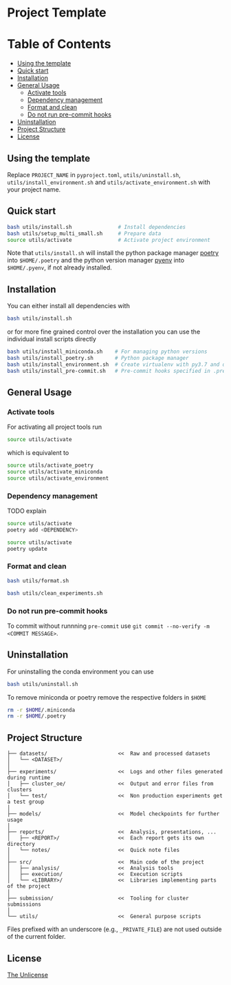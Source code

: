 # Project Template

Table of Contents
=================

* [Using the template](#using-the-template)
* [Quick start](#quick-start)
* [Installation](#installation)
* [General Usage](#general-usage)
   * [Activate tools](#activate-tools)
   * [Dependency management](#dependency-management)
   * [Format and clean](#format-and-clean)
   * [Do not run pre-commit hooks](#do-not-run-pre-commit-hooks)
* [Uninstallation](#uninstallation)
* [Project Structure](#project-structure)
* [License](#license)

## Using the template
Replace `PROJECT_NAME` in `pyproject.toml`, `utils/uninstall.sh`, `utils/install_environment.sh` and `utils/activate_environment.sh` with your project name.

## Quick start
```bash
bash utils/install.sh               # Install dependencies
bash utils/setup_multi_small.sh     # Prepare data
source utils/activate               # Activate project environment
```

Note that `utils/install.sh` will install the python package manager [poetry](https://github.com/sdispater/poetry) into `$HOME/.poetry` and the python version manager [pyenv](https://github.com/pyenv/pyenv) into `$HOME/.pyenv`, if not already installed.

## Installation

You can either install all dependencies with

```bash
bash utils/install.sh
```

or for more fine grained control over the installation you can use the individual install scripts directly

```bash
bash utils/install_miniconda.sh    # For managing python versions
bash utils/install_poetry.sh       # Python package manager
bash utils/install_environment.sh  # Create virtualenv with py3.7 and dependencies in poetry.lock
bash utils/install_pre-commit.sh   # Pre-commit hooks specified in .pre-commit-config.yaml
```

## General Usage

### Activate tools

For activating all project tools run

```bash
source utils/activate
```

which is equivalent to

```bash
source utils/activate_poetry
source utils/activate_miniconda
source utils/activate_environment
```

### Dependency management

TODO explain

```bash
source utils/activate
poetry add <DEPENDENCY>
```

```bash
source utils/activate
poetry update
```

### Format and clean

```bash
bash utils/format.sh
```

```bash
bash utils/clean_experiments.sh
```

### Do not run pre-commit hooks

To commit without runnning `pre-commit` use `git commit --no-verify -m <COMMIT MESSAGE>`.


## Uninstallation

For uninstalling the conda environment you can use

```bash
bash utils/uninstall.sh
```


To remove miniconda or poetry remove the respective folders in `$HOME`

```bash
rm -r $HOME/.miniconda
rm -r $HOME/.poetry
```

## Project Structure

```
├── datasets/                       <<  Raw and processed datasets
│   └── <DATASET>/
│
├── experiments/                    <<  Logs and other files generated during runtime
│   ├── cluster_oe/                 <<  Output and error files from clusters
│   └── test/                       <<  Non production experiments get a test group
│
├── models/                         <<  Model checkpoints for further usage
│
├── reports/                        <<  Analysis, presentations, ...
│   ├── <REPORT>/                   <<  Each report gets its own directory
│   └── notes/                      <<  Quick note files
│
├── src/                            <<  Main code of the project
│   ├── analysis/                   <<  Analysis tools
│   ├── execution/                  <<  Execution scripts
│   └── <LIBRARY>/                  <<  Libraries implementing parts of the project
│
├── submission/                     <<  Tooling for cluster submissions
│
└── utils/                          <<  General purpose scripts
```

Files prefixed with an underscore (e.g., `_PRIVATE_FILE`) are not used outside of the current folder.

## License

[The Unlicense](LICENSE)
